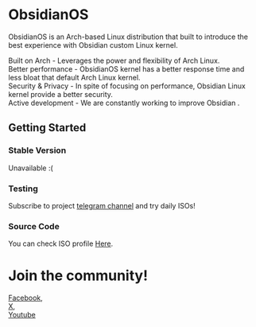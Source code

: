 # ObsidianOS
ObsidianOS is an Arch-based Linux distribution that built to introduce the best experience with Obsidian custom Linux kernel.<br>

Built on Arch - Leverages the power and flexibility of Arch Linux. <br>
Better performance - ObsidianOS kernel has a better response time and less bloat that default Arch Linux kernel.<br> 
Security & Privacy - In spite of focusing on performance, Obsidian Linux kernel provide a better security. <br>
Active development - We are constantly working to improve Obsidian . <br>

## Getting Started
### Stable Version
Unavailable :(

### Testing
Subscribe to project <a href="https://t.me/obsidiandt">telegram channel</a> and try daily ISOs!
### Source Code
You can check ISO profile <a href="https://github.com/xjlsigmaboy/ObsidianOS-iso">Here</a>.

# Join the community! 
<a href="https://www.facebook.com/profile.php?id=61555372363814">Facebook</a>,
<br>
<a href="https://twitter.com/ObsidianDT">X</a>,
<br>
<a href="https://youtube.com/@obsidiandt?si=OvrG7wL7yQzaQTna">Youtube</a>
